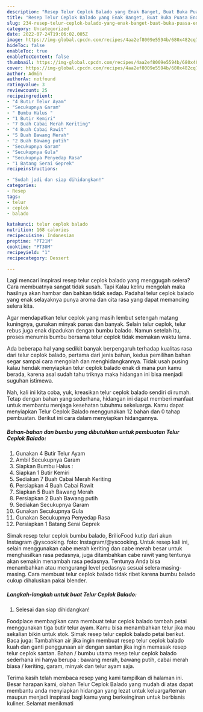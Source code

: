 ```yaml
---
description: "Resep Telur Ceplok Balado yang Enak Banget, Buat Buka Puasa Enak"
title: "Resep Telur Ceplok Balado yang Enak Banget, Buat Buka Puasa Enak"
slug: 234-resep-telur-ceplok-balado-yang-enak-banget-buat-buka-puasa-enak
category: Uncategorized
date: 2022-07-24T19:06:02.005Z
image: https://img-global.cpcdn.com/recipes/4aa2ef8009e5594b/680x482cq70/telur-ceplok-balado-foto-resep-utama.jpg
hideToc: false
enableToc: true
enableTocContent: false
thumbnail: https://img-global.cpcdn.com/recipes/4aa2ef8009e5594b/680x482cq70/telur-ceplok-balado-foto-resep-utama.jpg
cover: https://img-global.cpcdn.com/recipes/4aa2ef8009e5594b/680x482cq70/telur-ceplok-balado-foto-resep-utama.jpg
author: Admin
authorAv: notfound
ratingvalue: 3
reviewcount: 25
recipeingredient:
- "4 Butir Telur Ayam"
- "Secukupnya Garam"
- " Bumbu Halus "
- "1 Butir Kemiri"
- "7 Buah Cabai Merah Keriting"
- "4 Buah Cabai Rawit"
- "5 Buah Bawang Merah"
- "2 Buah Bawang putih"
- "Secukupnya Garam"
- "Secukupnya Gula"
- "Secukupnya Penyedap Rasa"
- "1 Batang Serai Geprek"
recipeinstructions:

- "Sudah jadi dan siap dihidangkan!"
categories:
- Resep
tags:
- telur
- ceplok
- balado

katakunci: telur ceplok balado 
nutrition: 168 calories
recipecuisine: Indonesian
preptime: "PT21M"
cooktime: "PT30M"
recipeyield: "1"
recipecategory: Dessert

---
```



Lagi mencari inspirasi resep telur ceplok balado yang menggugah selera? Cara membuatnya sangat tidak susah. Tapi Kalau keliru mengolah maka hasilnya akan hambar dan bahkan tidak sedap. Padahal telur ceplok balado yang enak selayaknya punya aroma dan cita rasa yang dapat memancing selera kita.


Agar mendapatkan telur ceplok yang masih lembut setengah matang kuningnya, gunakan minyak panas dan banyak. Selain telur ceplok, telur rebus juga enak dipadukan dengan bumbu balado. Namun setelah itu, proses menumis bumbu bersama telur ceplok tidak memakan waktu lama.

Ada beberapa hal yang sedikit banyak berpengaruh terhadap kualitas rasa dari telur ceplok balado, pertama dari jenis bahan, kedua pemilihan bahan segar sampai cara mengolah dan menghidangkannya. Tidak usah pusing kalau hendak menyiapkan telur ceplok balado enak di mana pun kamu berada, karena asal sudah tahu triknya maka hidangan ini bisa menjadi suguhan istimewa.


Nah, kali ini kita coba, yuk, kreasikan telur ceplok balado sendiri di rumah. Tetap dengan bahan yang sederhana, hidangan ini dapat memberi manfaat untuk membantu menjaga kesehatan tubuhmu sekeluarga. Kamu dapat menyiapkan Telur Ceplok Balado menggunakan 12 bahan dan 0 tahap pembuatan. Berikut ini cara dalam menyiapkan hidangannya.

<!--inarticleads1-->

##### Bahan-bahan dan bumbu yang dibutuhkan untuk pembuatan Telur Ceplok Balado:

1. Gunakan 4 Butir Telur Ayam
1. Ambil Secukupnya Garam
1. Siapkan  Bumbu Halus :
1. Siapkan 1 Butir Kemiri
1. Sediakan 7 Buah Cabai Merah Keriting
1. Persiapkan 4 Buah Cabai Rawit
1. Siapkan 5 Buah Bawang Merah
1. Persiapkan 2 Buah Bawang putih
1. Sediakan Secukupnya Garam
1. Gunakan Secukupnya Gula
1. Gunakan Secukupnya Penyedap Rasa
1. Persiapkan 1 Batang Serai Geprek


Simak resep telur ceplok bumbu balado, BrilioFood kutip dari akun Instagram @yscooking. foto: Instagram/@yscooking. Untuk resep kali ini, selain menggunakan cabe merah keriting dan cabe merah besar untuk menghasilkan rasa pedasnya, juga ditambahkan cabe rawit yang tentunya akan semakin menambah rasa pedasnya. Tentunya Anda bisa menambahkan atau mengurangi level pedasnya sesuai selera masing-masing. Cara membuat telur ceplok balado tidak ribet karena bumbu balado cukup dihaluskan pakai blender. 

<!--inarticleads2-->

##### Langkah-langkah untuk buat Telur Ceplok Balado:


1. Selesai dan siap dihidangkan!

Foodplace membagikan cara membuat telur ceplok balado tambah petai menggunakan tiga butir telur ayam. Kamu bisa menambahkan telur jika mau sekalian bikin untuk stok. Simak resep telur ceplok balado petai berikut. Baca juga: Tambahkan air jika ingin membuat resep telur ceplok balado kuah dan ganti penggunaan air dengan santan jika ingin memasak resep telur ceplok santan. Bahan / bumbu utama resep telur ceplok balado sederhana ini hanya berupa : bawang merah, bawang putih, cabai merah biasa / keriting, garam, minyak dan telur ayam saja. 

Terima kasih telah membaca resep yang kami tampilkan di halaman ini. Besar harapan kami, olahan Telur Ceplok Balado yang mudah di atas dapat membantu anda menyiapkan hidangan yang lezat untuk keluarga/teman maupun menjadi inspirasi bagi kamu yang berkeinginan untuk berbisnis kuliner. Selamat menikmati
